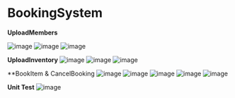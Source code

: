 # BookingSystem

**UploadMembers**

![image](https://github.com/user-attachments/assets/a3dd836a-3e1b-4df6-a80b-1cc7b0110718)
![image](https://github.com/user-attachments/assets/4e1af5b6-864e-4dc4-9d97-4208920e320d)
![image](https://github.com/user-attachments/assets/6e8a5ce3-995f-4592-8a30-ad6e8738ef28)

**UploadInventory**
![image](https://github.com/user-attachments/assets/f7ff65bd-291c-4734-832d-86cb4c6d342d)
![image](https://github.com/user-attachments/assets/b8a61d6d-ab05-4c0f-940a-0bf4f89807fb)
![image](https://github.com/user-attachments/assets/02c016b3-4036-4176-a035-5e81da27a5e5)

**BookItem & CancelBooking
![image](https://github.com/user-attachments/assets/8717e4fc-ae59-4b0d-b6bc-eeb6969ddba5)
![image](https://github.com/user-attachments/assets/6a534316-d755-4e3b-a4cf-0ad965603a9b)
![image](https://github.com/user-attachments/assets/c8fed8c0-749f-4c2d-8b22-f427ff5bbb68)
![image](https://github.com/user-attachments/assets/a21467bb-aa4b-4cc2-89c3-21174e9da4c9)
![image](https://github.com/user-attachments/assets/16cd5b3d-9347-4925-b6c7-d6508db777dc)

**Unit Test**
![image](https://github.com/user-attachments/assets/3936624d-0f46-485d-a442-518310e1cd39)






